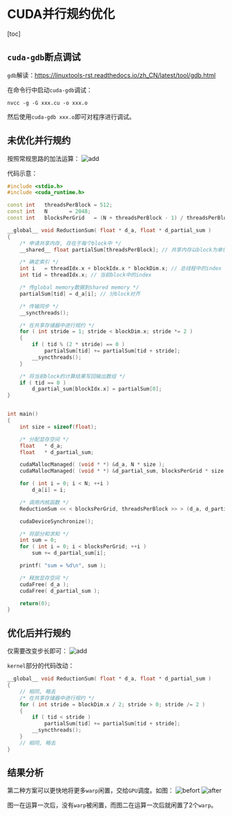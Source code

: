 # CUDA并行规约优化

[toc]

## `cuda-gdb`断点调试

`gdb`解读：<https://linuxtools-rst.readthedocs.io/zh_CN/latest/tool/gdb.html>

在命令行中启动`cuda-gdb`调试：

```shell
nvcc -g -G xxx.cu -o xxx.o
```

然后使用`cuda-gdb xxx.o`即可对程序进行调试。

## 未优化并行规约

按照常规思路的加法运算：
![add](https://upload-images.jianshu.io/upload_images/5319256-439447a0d686dcb9.jpg?imageMogr2/auto-orient/strip|imageView2/2/w/1200/format/webp)

代码示意：

```c++
#include <stdio.h>
#include <cuda_runtime.h>

const int   threadsPerBlock = 512;
const int   N       = 2048;
const int   blocksPerGrid   = (N + threadsPerBlock - 1) / threadsPerBlock; /* 4 */

__global__ void ReductionSum( float * d_a, float * d_partial_sum )
{
    /* 申请共享内存, 存在于每个block中 */
    __shared__ float partialSum[threadsPerBlock]; // 共享内存以block为单位独立

    /* 确定索引 */
    int i   = threadIdx.x + blockIdx.x * blockDim.x; // 总线程中的index
    int tid = threadIdx.x; // 当前block中的index

    /* 传global memory数据到shared memory */
    partialSum[tid] = d_a[i]; // 分block对齐

    /* 传输同步 */
    __syncthreads();

    /* 在共享存储器中进行规约 */
    for ( int stride = 1; stride < blockDim.x; stride *= 2 )
    {
        if ( tid % (2 * stride) == 0 )
            partialSum[tid] += partialSum[tid + stride];
        __syncthreads();
    }

    /* 将当前block的计算结果写回输出数组 */
    if ( tid == 0 )
        d_partial_sum[blockIdx.x] = partialSum[0];
}


int main()
{
    int size = sizeof(float);

    /* 分配显存空间 */
    float   * d_a;
    float   * d_partial_sum;

    cudaMallocManaged( (void * *) &d_a, N * size );
    cudaMallocManaged( (void * *) &d_partial_sum, blocksPerGrid * size );

    for ( int i = 0; i < N; ++i )
        d_a[i] = i;

    /* 调用内核函数 */
    ReductionSum << < blocksPerGrid, threadsPerBlock >> > (d_a, d_partial_sum);

    cudaDeviceSynchronize();

    /* 将部分和求和 */
    int sum = 0;
    for ( int i = 0; i < blocksPerGrid; ++i )
        sum += d_partial_sum[i];

    printf( "sum = %d\n", sum );

    /* 释放显存空间 */
    cudaFree( d_a );
    cudaFree( d_partial_sum );

    return(0);
}
```

## 优化后并行规约

仅需要改变步长即可：
![add](https://upload-images.jianshu.io/upload_images/5319256-55242b13faac6493.jpg?imageMogr2/auto-orient/strip|imageView2/2/w/1200/format/webp)

`kernel`部分的代码改动：

```c++
__global__ void ReductionSum( float * d_a, float * d_partial_sum )
{
    // 相同, 略去
    /* 在共享存储器中进行规约 */
    for ( int stride = blockDim.x / 2; stride > 0; stride /= 2 )
    {
        if ( tid < stride )
            partialSum[tid] += partialSum[tid + stride];
        __syncthreads();
    }
    // 相同, 略去
}
```

## 结果分析

第二种方案可以更快地将更多`warp`闲置，交给`GPU`调度。如图：
![befort](https://upload-images.jianshu.io/upload_images/5319256-2f505e1fe1174734.jpg?imageMogr2/auto-orient/strip|imageView2/2/w/1200/format/webp)
![after](https://upload-images.jianshu.io/upload_images/5319256-dfeadc72a409fe22.jpg?imageMogr2/auto-orient/strip|imageView2/2/w/1200/format/webp)

图一在运算一次后，没有`warp`被闲置，而图二在运算一次后就闲置了2个`warp`。

